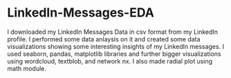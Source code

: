 # LinkedIn-Messages-EDA
I downloaded my LinkedIn Messages Data in csv format from my LinkedIn profile. I performed some data anlaysis on it and created some data visualizations showing some interesting insights of my LinkedIn messages. I used seaborn, pandas, matplotlib libraries and further bigger visualizations using wordcloud, textblob, and network nx. I also made  radial plot using math module. 
